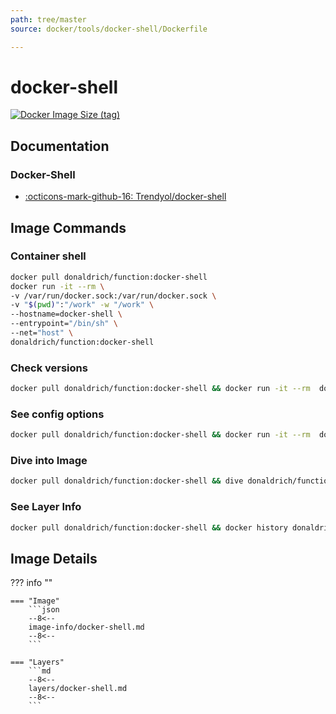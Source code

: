 ```yaml
---
path: tree/master
source: docker/tools/docker-shell/Dockerfile

---
```


# docker-shell

[![Docker Image Size (tag)](https://img.shields.io/docker/image-size/donaldrich/function/docker-shell?color=blue&label=donaldrich/function:docker-shell&logo=docker&style=flat-square)](https://hub.docker.com/r/donaldrich/function/docker-shell)

## Documentation

### Docker-Shell

* [:octicons-mark-github-16: Trendyol/docker-shell](https://github.com/Trendyol/docker-shell)

## Image Commands

### Container shell

```sh
docker pull donaldrich/function:docker-shell
docker run -it --rm \
-v /var/run/docker.sock:/var/run/docker.sock \
-v "$(pwd)":"/work" -w "/work" \
--hostname=docker-shell \
--entrypoint="/bin/sh" \
--net="host" \
donaldrich/function:docker-shell
```

### Check versions

```sh
docker pull donaldrich/function:docker-shell && docker run -it --rm  donaldrich/function:docker-shell validate
```

### See config options

```sh
docker pull donaldrich/function:docker-shell && docker run -it --rm  donaldrich/function:docker-shell help
```

### Dive into Image

```sh
docker pull donaldrich/function:docker-shell && dive donaldrich/function:docker-shell
```

### See Layer Info

```sh
docker pull donaldrich/function:docker-shell && docker history donaldrich/function:docker-shell
```

## Image Details

??? info ""

    === "Image"
        ```json
        --8<--
        image-info/docker-shell.md
        --8<--
        ```

    === "Layers"
        ```md
        --8<--
        layers/docker-shell.md
        --8<--
        ```

